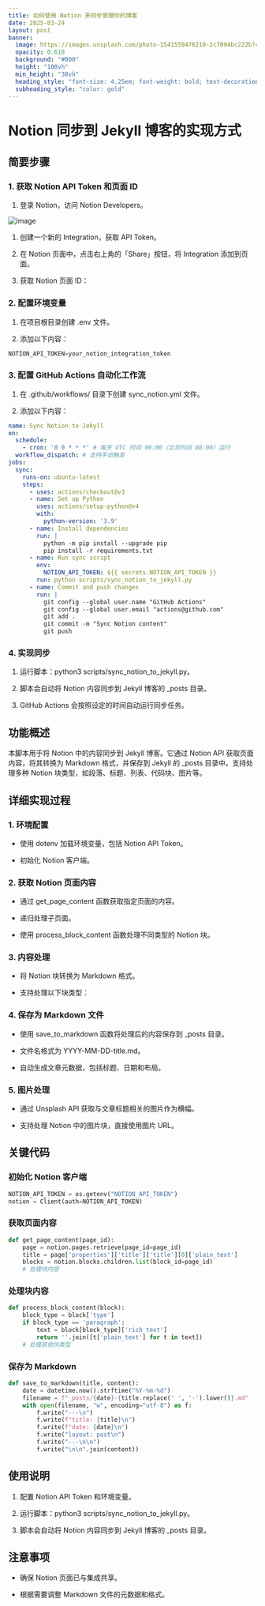 ```yaml
---
title: 如何使用 Notion 来同步管理你的博客
date: 2025-03-24
layout: post
banner:
  image: https://images.unsplash.com/photo-1541559476210-2c7094bc222b?crop=entropy&cs=tinysrgb&fit=max&fm=jpg&ixid=M3w2OTIwMzJ8MHwxfHJhbmRvbXx8fHx8fHx8fDE3NDI3OTAzMTN8&ixlib=rb-4.0.3&q=80&w=1080
  opacity: 0.618
  background: "#000"
  height: "100vh"
  min_height: "38vh"
  heading_style: "font-size: 4.25em; font-weight: bold; text-decoration: underline"
  subheading_style: "color: gold"
---
```


# Notion 同步到 Jekyll 博客的实现方式

## 简要步骤

### 1. 获取 Notion API Token 和页面 ID

1. 登录 Notion，访问 Notion Developers。

![image](https://prod-files-secure.s3.us-west-2.amazonaws.com/a7a0cc5a-89b9-4cda-8686-1fba0ca52f40/d19c1afe-dea5-4312-9333-786b0ba83054/image.png?X-Amz-Algorithm=AWS4-HMAC-SHA256&X-Amz-Content-Sha256=UNSIGNED-PAYLOAD&X-Amz-Credential=ASIAZI2LB466TFLVER6R%2F20250324%2Fus-west-2%2Fs3%2Faws4_request&X-Amz-Date=20250324T042512Z&X-Amz-Expires=3600&X-Amz-Security-Token=IQoJb3JpZ2luX2VjEIz%2F%2F%2F%2F%2F%2F%2F%2F%2F%2FwEaCXVzLXdlc3QtMiJIMEYCIQC2SuqKXnqtU5Bc6fCC3TB9DGJJ4TMFdAXl6UVvCisXiwIhAIhh6owk655CWmp6IUM5IP1ayum%2BS3czx2Bo8Azhq0ykKogECOX%2F%2F%2F%2F%2F%2F%2F%2F%2F%2FwEQABoMNjM3NDIzMTgzODA1Igyr9WlQNM0J0wM4BsUq3AMPMHBLTmQwTPtdGITBOsnZuxZIxqNG54plhf8rm9ur%2FlZ75UwZCeKohkbIg5uuHb9SO6OLe1WtxQdOMugLYd7ymrVwzJtNhl7Bj2PeKjW%2Fdc7GlIIX0ysZC%2B0%2BBcAhvfKEyft66KRAucugIPgoFam3CEtx%2FgRWhSE%2FzElx9F7DfS9NuI4boJC%2Fa37s8MPnrpULU7Kw1ofov%2FrVcw2UU1HK7CNUwyVvPzeuNX%2FZtDFnDcfPWuotPAhQWn3Ze2VBqK9WayqXW%2Fb%2FXRbi7d7JGIgixOqHPZHHgrEQo%2FnpT9NecSS5lcmdmoF5qtuvZ8HmEObsTjC%2FaeQIv2cR04vc8LofuXicqcWrtXGxZk5mkq3jf2gnX1oJywkhqKbPa98LFGmQYyELBKZOy7dtgiHjn%2Fd8lGQJ%2Flfh%2BHvqPf0RYxKmMG%2FWEsAfolz6DCwHvCQL0M%2BPYPAExfsGBJ5AU%2BjeH4xGO7CV%2F5OMw7DXFt%2Bbye3XrefWENwxQMjXajEbp%2Fh1n1%2Bg%2FaOu%2B976zbyseZFG%2BO9KEaHyja2CkKlhFUKWv4faUM2HpfwC0POwLTZ0dLpYDCJjzbuPgJV9oh%2FBu2ld2cwGhRSL16YHONKMWHRo6xbqPMMJz4R2k7akiY8cbjDCuIO%2FBjqkAY1ht7qUv%2FrUOliCKymfvmUfTEtc5vKtIIIytuCFLQpbwyxeObtr1hqz0zMPyTSdhEnQulJGbLowcCjgZbyDxODmuijhGJQAkrBkSGHPJZ3peNAzXGDL%2FoPX53ru8GcEvw98LwyN78ryuEzFVmufxZdDgx5fIVNXKiZD%2BY7LzzmEm8UO1ZLDVCdKKcaHZSyMxsKLgbq%2FcXfhysQmCIs5BZJb%2BBT5&X-Amz-Signature=5a9d45b8a06f2385be5ad31b1e6615b4d2e82b9b16c94dd535e09547e848daab&X-Amz-SignedHeaders=host&x-id=GetObject)

1. 创建一个新的 Integration，获取 API Token。

1. 在 Notion 页面中，点击右上角的「Share」按钮，将 Integration 添加到页面。

1. 获取 Notion 页面 ID：


### 2. 配置环境变量

1. 在项目根目录创建 .env 文件。

1. 添加以下内容：

```javascript
NOTION_API_TOKEN=your_notion_integration_token
```

### 3. 配置 GitHub Actions 自动化工作流

1. 在 .github/workflows/ 目录下创建 sync_notion.yml 文件。

1. 添加以下内容：

```yaml
name: Sync Notion to Jekyll
on:
  schedule:
    - cron: '0 0 * * *' # 每天 UTC 时间 00:00（北京时间 08:00）运行
  workflow_dispatch: # 支持手动触发
jobs:
  sync:
    runs-on: ubuntu-latest
    steps:
      - uses: actions/checkout@v3
      - name: Set up Python
        uses: actions/setup-python@v4
        with:
          python-version: '3.9'
      - name: Install dependencies
        run: |
          python -m pip install --upgrade pip
          pip install -r requirements.txt
      - name: Run sync script
        env:
          NOTION_API_TOKEN: ${{ secrets.NOTION_API_TOKEN }}
        run: python scripts/sync_notion_to_jekyll.py
      - name: Commit and push changes
        run: |
          git config --global user.name "GitHub Actions"
          git config --global user.email "actions@github.com"
          git add .
          git commit -m "Sync Notion content"
          git push
```

### 4. 实现同步

1. 运行脚本：python3 scripts/sync_notion_to_jekyll.py。

1. 脚本会自动将 Notion 内容同步到 Jekyll 博客的 _posts 目录。

1. GitHub Actions 会按照设定的时间自动运行同步任务。

## 功能概述

本脚本用于将 Notion 中的内容同步到 Jekyll 博客。它通过 Notion API 获取页面内容，将其转换为 Markdown 格式，并保存到 Jekyll 的 _posts 目录中。支持处理多种 Notion 块类型，如段落、标题、列表、代码块、图片等。

## 详细实现过程

### 1. 环境配置

- 使用 dotenv 加载环境变量，包括 Notion API Token。

- 初始化 Notion 客户端。

### 2. 获取 Notion 页面内容

- 通过 get_page_content 函数获取指定页面的内容。

- 递归处理子页面。

- 使用 process_block_content 函数处理不同类型的 Notion 块。

### 3. 内容处理

- 将 Notion 块转换为 Markdown 格式。

- 支持处理以下块类型：


### 4. 保存为 Markdown 文件

- 使用 save_to_markdown 函数将处理后的内容保存到 _posts 目录。

- 文件名格式为 YYYY-MM-DD-title.md。

- 自动生成文章元数据，包括标题、日期和布局。

### 5. 图片处理

- 通过 Unsplash API 获取与文章标题相关的图片作为横幅。

- 支持处理 Notion 中的图片块，直接使用图片 URL。

## 关键代码

### 初始化 Notion 客户端

```python
NOTION_API_TOKEN = os.getenv("NOTION_API_TOKEN")
notion = Client(auth=NOTION_API_TOKEN)
```

### 获取页面内容

```python
def get_page_content(page_id):
    page = notion.pages.retrieve(page_id=page_id)
    title = page['properties']['title']['title'][0]['plain_text']
    blocks = notion.blocks.children.list(block_id=page_id)
    # 处理块内容
```

### 处理块内容

```python
def process_block_content(block):
    block_type = block['type']
    if block_type == 'paragraph':
        text = block[block_type]['rich_text']
        return ''.join([t['plain_text'] for t in text])
    # 处理其他块类型
```

### 保存为 Markdown

```python
def save_to_markdown(title, content):
    date = datetime.now().strftime("%Y-%m-%d")
    filename = f"_posts/{date}-{title.replace(' ', '-').lower()}.md"
    with open(filename, "w", encoding="utf-8") as f:
        f.write("---\n")
        f.write(f"title: {title}\n")
        f.write(f"date: {date}\n")
        f.write("layout: post\n")
        f.write("---\n\n")
        f.write("\n\n".join(content))
```

## 使用说明

1. 配置 Notion API Token 和环境变量。

1. 运行脚本：python3 scripts/sync_notion_to_jekyll.py。

1. 脚本会自动将 Notion 内容同步到 Jekyll 博客的 _posts 目录。

## 注意事项

- 确保 Notion 页面已与集成共享。

- 根据需要调整 Markdown 文件的元数据和格式。